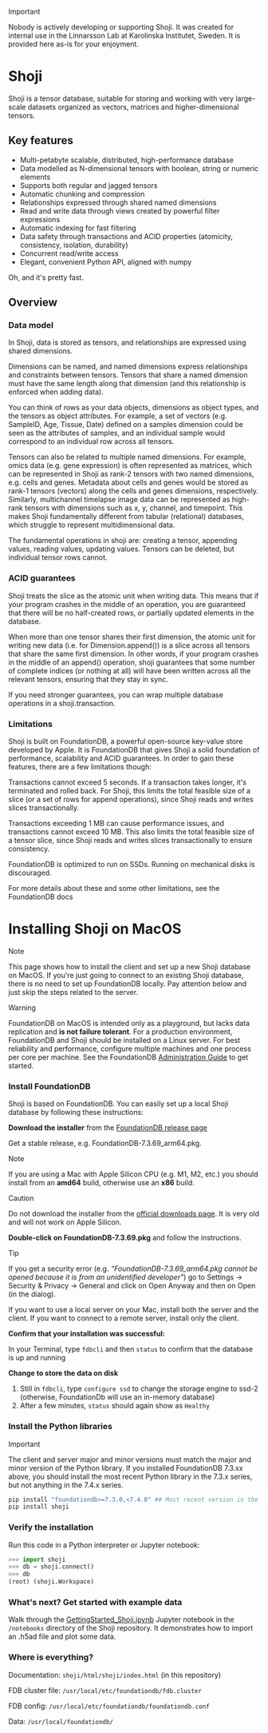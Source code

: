 > [!IMPORTANT]
> Nobody is actively developing or supporting Shoji. It was created for internal use in the Linnarsson Lab at Karolinska Institutet, Sweden. It is provided here as-is for your enjoyment.


# Shoji

Shoji is a tensor database, suitable for storing and working with very large-scale datasets organized as vectors, matrices and higher-dimensional tensors.

## Key features

* Multi-petabyte scalable, distributed, high-performance database
* Data modelled as N-dimensional tensors with boolean, string or numeric elements
* Supports both regular and jagged tensors
* Automatic chunking and compression
* Relationships expressed through shared named dimensions
* Read and write data through views created by powerful filter expressions
* Automatic indexing for fast filtering
* Data safety through transactions and ACID properties (atomicity, consistency, isolation, durability)
* Concurrent read/write access
* Elegant, convenient Python API, aligned with numpy

Oh, and it's pretty fast.

## Overview

### Data model

In Shoji, data is stored as tensors, and relationships are expressed using shared dimensions.

Dimensions can be named, and named dimensions express relationships and constraints between tensors. Tensors that share a named dimension must have the same length along that dimension (and this relationship is enforced when adding data).

You can think of rows as your data objects, dimensions as object types, and the tensors as object attributes. For example, a set of vectors (e.g. SampleID, Age, Tissue, Date) defined on a samples dimension could be seen as the attributes of samples, and an individual sample would correspond to an individual row across all tensors.

Tensors can also be related to multiple named dimensions. For example, omics data (e.g. gene expression) is often represented as matrices, which can be represented in Shoji as rank-2 tensors with two named dimensions, e.g. cells and genes. Metadata about cells and genes would be stored as rank-1 tensors (vectors) along the cells and genes dimensions, respectively. Similarly, multichannel timelapse image data can be represented as high-rank tensors with dimensions such as x, y, channel, and timepoint. This makes Shoji fundamentally different from tabular (relational) databases, which struggle to represent multidimensional data.

The fundamental operations in shoji are: creating a tensor, appending values, reading values, updating values. Tensors can be deleted, but individual tensor rows cannot.

### ACID guarantees
Shoji treats the slice as the atomic unit when writing data. This means that if your program crashes in the middle of an operation, you are guaranteed that there will be no half-created rows, or partially updated elements in the database.

When more than one tensor shares their first dimension, the atomic unit for writing new data (i.e. for Dimension.append()) is a slice across all tensors that share the same first dimension. In other words, if your program crashes in the middle of an append() operation, shoji guarantees that some number of complete indices (or nothing at all) will have been written across all the relevant tensors, ensuring that they stay in sync.

If you need stronger guarantees, you can wrap multiple database operations in a shoji.transaction.

### Limitations

Shoji is built on FoundationDB, a powerful open-source key-value store developed by Apple. It is FoundationDB that gives Shoji a solid foundation of performance, scalability and ACID guarantees. In order to gain these features, there are a few limitations though:

Transactions cannot exceed 5 seconds. If a transaction takes longer, it's terminated and rolled back. For Shoji, this limits the total feasible size of a slice (or a set of rows for append operations), since Shoji reads and writes slices transactionally.

Transactions exceeding 1 MB can cause performance issues, and transactions cannot exceed 10 MB. This also limits the total feasible size of a tensor slice, since Shoji reads and writes slices transactionally to ensure consistency.

FoundationDB is optimized to run on SSDs. Running on mechanical disks is discouraged.

For more details about these and some other limitations, see the FoundationDB docs



# Installing Shoji on MacOS

> [!NOTE]
> This page shows how to install the client and set up a new Shoji database on MacOS. If you're just going to connect to an existing Shoji database, there is no need to set up FoundationDB locally. Pay attention below and just skip the steps related to the server.

> [!WARNING]
> FoundationDB on MacOS is intended only as a playground, but lacks data replication and **is not failure tolerant**. For a production environment, FoundationDB and Shoji should be installed on a Linux server. For best reliability and performance, configure multiple machines and one process per core per machine. See the FoundationDB [Administration Guide](https://apple.github.io/foundationdb/administration.html) to get started.


### Install FoundationDB

Shoji is based on FoundationDB. You can easily set up a local Shoji database by following these instructions:

**Download the installer** from the [FoundationDB release page](https://github.com/apple/foundationdb/releases)

Get a stable release, e.g. FoundationDB-7.3.69_arm64.pkg.

> [!NOTE]
> If you are using a Mac with Apple Silicon CPU (e.g. M1, M2, etc.) you should install from an **amd64** build, otherwise use an **x86** build.


> [!CAUTION]
> Do not download the installer from the [official downloads page](https://apple.github.io/foundationdb/downloads.html). It is very old and will not work on Apple Silicon.

</aside>

**Double-click on FoundationDB-7.3.69.pkg** and follow the instructions.

> [!TIP]
> If you get a security error (e.g. *“FoundationDB-7.3.69_arm64.pkg cannot be opened because it is from an unidentified developer"*) go to Settings → Security & Privacy → General and click on Open Anyway and then on Open (in the dialog).

If you want to use a local server on your Mac, install both the server and the client. If you want to connect to a remote server, install only the client.

**Confirm that your installation was successful:**

In your Terminal, type `fdbcli` and then `status` to confirm that the database is up and running

**Change to store the data on disk**
1. Still in `fdbcli`, type `configure ssd` to change the storage engine to ssd-2 (otherwise, FoundationDb will use an in-memory database)
2. After a few minutes, `status` should again show as `Healthy`

### Install the Python libraries

> [!IMPORTANT]
> The client and server major and minor versions must match the major and minor version of the Python library. If you installed FoundationDB 7.3.xx above, you should install the most recent Python library in the 7.3.x series, but not anything in the 7.4.x series.

```bash
pip install "foundationdb>=7.3.0,<7.4.0" ## Most recent version in the 7.3 series
pip install shoji
```

### Verify the installation
Run this code in a Python interpreter or Jupyter notebook:

```python
>>> import shoji
>>> db = shoji.connect()
>>> db
(root) (shoji.Workspace)
```

### What's next? Get started with example data

Walk through the [GettingStarted_Shoji.ipynb](https://github.com/linnarsson-lab/shoji/blob/master/notebooks/GettingStarted_Shoji.ipynb) Jupyter notebook in the `/notebooks` directory of the Shoji repository. It demonstrates how to import an .h5ad file and plot some data.

### Where is everything?

Documentation: `shoji/html/shoji/index.html` (in this repository)

FDB cluster file: `/usr/local/etc/foundationdb/fdb.cluster`

FDB config: `/usr/local/etc/foundationdb/foundationdb.conf`

Data: `/usr/local/foundationdb/`
